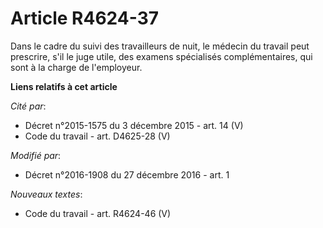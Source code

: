 # Article R4624-37

Dans le cadre du suivi des travailleurs de nuit, le médecin du travail peut prescrire, s'il le juge utile, des examens
spécialisés complémentaires, qui sont à la charge de l'employeur.

**Liens relatifs à cet article**

_Cité par_:

  - Décret n°2015-1575 du 3 décembre 2015 - art. 14 (V)
  - Code du travail - art. D4625-28 (V)

_Modifié par_:

  - Décret n°2016-1908 du 27 décembre 2016 - art. 1

_Nouveaux textes_:

  - Code du travail - art. R4624-46 (V)
